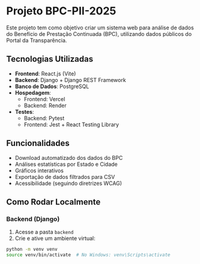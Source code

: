 # Projeto BPC-PII-2025

Este projeto tem como objetivo criar um sistema web para análise de dados do Benefício de Prestação Continuada (BPC), utilizando dados públicos do Portal da Transparência.

## Tecnologias Utilizadas

- **Frontend**: React.js (Vite)
- **Backend**: Django + Django REST Framework
- **Banco de Dados**: PostgreSQL
- **Hospedagem**:
  - Frontend: Vercel
  - Backend: Render
- **Testes**:
  - Backend: Pytest
  - Frontend: Jest + React Testing Library

## Funcionalidades

- Download automatizado dos dados do BPC
- Análises estatísticas por Estado e Cidade
- Gráficos interativos
- Exportação de dados filtrados para CSV
- Acessibilidade (seguindo diretrizes WCAG)

## Como Rodar Localmente

### Backend (Django)

1. Acesse a pasta `backend`
2. Crie e ative um ambiente virtual:

```bash
python -m venv venv
source venv/bin/activate  # No Windows: venv\Scripts\activate
